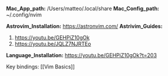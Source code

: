 **Mac_App_path:** /Users/matteo/.local/share
**Mac_Config_path:** ~/.config/nvim

**Astrovim_Installation:** https://astronvim.com/
**Astrivim_Guides:** 
1. https://youtu.be/GEHPiZ10gOk
2. https://youtu.be/JQLZ7NJRTEo

**Language_Installation:** https://youtu.be/GEHPiZ10gOk?t=203

Key bindings: [[Vim Basics]]
